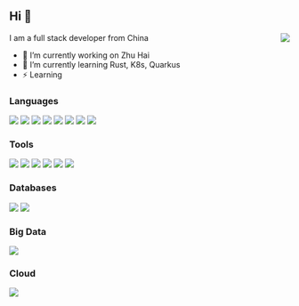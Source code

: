 ## Hi 👋
<img src="https://github-readme-stats.vercel.app/api?username=ZacksTsang&hide=contribs,prs&show_icons=true&include_all_commits=true&count_private=true&theme=tokyonight" align="right">

I am a full stack developer from China

- 🔭 I’m currently working on Zhu Hai
- 🌱 I’m currently learning Rust, K8s, Quarkus
- ⚡️  Learning


### Languages
![](https://img.shields.io/badge/-Spring-17A589?style=flat-square&logo=spring&logoColor=white&labelColor=48C9B0)
![](https://img.shields.io/badge/-Clojure-F39C12?style=flat-square&logo=clojure&logoColor=9C640C&labelColor=F8C471&color=F5B041)
![](https://img.shields.io/badge/-Rust-0B1C27?style=flat-square&logo=rust&labelColor=fff&logoColor=000)
![](https://img.shields.io/badge/-Python-3776AB?style=flat-square&logo=python&labelColor=69A8D1&color=2874A6)
![](https://img.shields.io/badge/-Golang-2F97C6?style=flat-square&logo=go&logoColor=2F97C6&labelColor=fff)
![](https://img.shields.io/badge/-Nodejs-43853d?style=flat-square&logo=Node.js&logoColor=white&labelColor=27AE60)
![](https://img.shields.io/badge/-JavaScript-e5cd0c?style=flat-square&logo=JavaScript&labelColor=f7df1e&logoColor=000)
![](https://img.shields.io/badge/-React-29beb0?style=flat-square&logo=React&labelColor=ffffff&color=61DAFB)


### Tools
![](https://img.shields.io/badge/-Kubernetes-2874A6?style=flat-square&logo=kubernetes&logoColor=fff&labelColor=2E86C1)
![](https://img.shields.io/badge/-Docker-2496ED?style=flat-square&logo=docker&labelColor=fff&color=2496ED)
![](https://img.shields.io/badge/-Jenkins-D35400?style=flat-square&logo=jenkins&labelColor=fff&color=D35400)
![](https://img.shields.io/badge/-Gradle-02303A?style=flat-square&logo=gradle&labelColor=02303A&color=566573)
![](https://img.shields.io/badge/-Webpack-8DD6F9?style=flat-square&logo=webpack&labelColor=fff&color=8DD6F9)
![](https://img.shields.io/badge/-Yarn-2C8EBB?style=flat-square&logo=yarn&labelColor=fff&color=5499C7)

### Databases
![](https://img.shields.io/badge/-PostgreSQL-4169E1?style=flat-square&logo=postgresql&labelColor=fff)
![](https://img.shields.io/badge/-Apache%20Hadoop-66CCFF?style=flat-square&logo=apachehadoop&labelColor=fff&logoColor=000)

### Big Data
![](https://img.shields.io/badge/-Apache%20Spark-E25A1C?style=flat-square&logo=apachespark&labelColor=fff)

### Cloud
![](https://img.shields.io/badge/-Alibaba%20Cloud-FF6A00?style=flat-square&logo=alibabacloud&labelColor=fff&logoColor=FF6A00)
